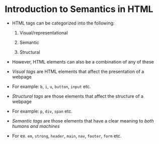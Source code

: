 # Introduction to Semantics in HTML

- HTML tags can be categorized into the following:

    1. Visual/representational

    2. Semantic

    3. Structural

- However, HTML elements can also be a combination of any of these

- *Visual tags* are HTML elements that affect the presentation of a webpage

- For example: `b`, `i`, `u`, `button`, `input` etc.

- *Structural tags* are those elements that affect the structure of a webpage

- For example: `p`, `div`, `span` etc.

- *Semantic tags* are those elements that have a clear meaning to *both humans*
*and machines*

- For ex. `em`, `strong`, `header`, `main`, `nav`, `footer`, `form` etc.
